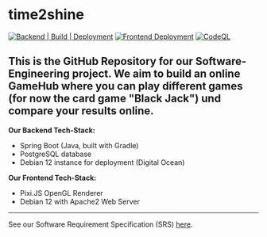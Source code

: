 # time2shine
[![Backend | Build | Deployment](https://github.com/SE-TINF22B6/time2shine/actions/workflows/gradle-publish.yml/badge.svg)](https://github.com/SE-TINF22B6/time2shine/actions/workflows/gradle-publish.yml)
[![Frontend Deployment](https://github.com/SE-TINF22B6/time2shine/actions/workflows/deploy-frontend.yml/badge.svg)](https://github.com/SE-TINF22B6/time2shine/actions/workflows/deploy-frontend.yml)
[![CodeQL](https://github.com/SE-TINF22B6/time2shine/actions/workflows/github-code-scanning/codeql/badge.svg)](https://github.com/SE-TINF22B6/time2shine/actions/workflows/github-code-scanning/codeql)

This is the GitHub Repository for our Software-Engineering project. We aim to build an online GameHub where you can play different games (for now the card game "Black Jack") und compare your results online.
---
**Our Backend Tech-Stack:**
 - Spring Boot (Java, built with Gradle)
 - PostgreSQL database
 - Debian 12 instance for deployment (Digital Ocean)

**Our Frontend Tech-Stack:**
 - Pixi.JS OpenGL Renderer
 - Debian 12 with Apache2 Web Server

---

See our Software Requirement Specification (SRS) [here](https://github.com/SE-TINF22B6/time2shine/blob/main/Documentation/srs.md).
